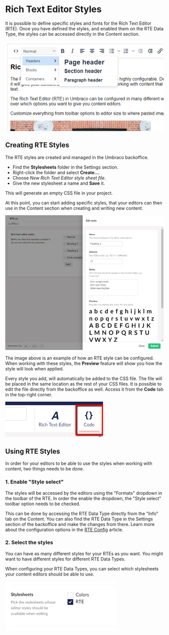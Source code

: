 # Rich Text Editor Styles

It is possible to define specific styles and fonts for the Rich Text Editor (RTE). Once you have defined the styles, and enabled them on the RTE Data Type, the styles can be accessed directly in the Content section.

![Rich Text Editor Styles](../../built-in-property-editors/rich-text-editor/images/rte-styles.png)

## Creating RTE Styles

The RTE styles are created and managed in the Umbraco backoffice.

* Find the **Stylesheets** folder in the Settings section.
* Right-click the folder and select **Create...**.
* Choose _New Rich Text Editor style sheet file_.
* Give the new stylesheet a name and **Save** it.

This will generate an empty CSS file in your project.

At this point, you can start adding specific styles, that your editors can then use in the Content section when creating and writing new content.

![Add specific RTE styles](../../../../../../../10/umbraco-cms/fundamentals/backoffice/property-editors/built-in-property-editors/rich-text-editor/images/rte-create-style.png)

The image above is an example of how an RTE style can be configured. When working with these styles, the **Preview** feature will show you how the style will look when applied.

Every style you add, will automatically be added to the CSS file. The file will be placed in the same location as the rest of your CSS files. It is possible to edit the file directly from the backoffice as well. Access it from the **Code** tab in the top-right corner.

![Edit CSS file directly in the backoffice](../../../../../../../10/umbraco-cms/fundamentals/backoffice/property-editors/built-in-property-editors/rich-text-editor/images/rte-code-tab.png)

## Using RTE Styles

In order for your editors to be able to use the styles when working with content, two things needs to be done.

### 1. Enable "Style select"

The styles will be accessed by the editors using the "Formats" dropdown in the toolbar of the RTE. In order the enable the dropdown, the "Style select" toolbar option needs to be checked.

This can be done by accessing the RTE Data Type directly from the "Info" tab on the Content. You can also find the RTE Data Type in the Settings section of the backoffice and make the changes from there. Learn more about the configuration options in the [RTE Config](configuration.md) article.

### 2. Select the styles

You can have as many different styles for your RTEs as you want. You might want to have different styles for different RTE Data Types.

When configuring your RTE Data Types, you can select which stylesheets your content editors should be able to use.

![Choose stylesheets on the Data Type](../../../../../../../10/umbraco-cms/fundamentals/backoffice/property-editors/built-in-property-editors/rich-text-editor/images/rte-choose-stylesheet.png)
